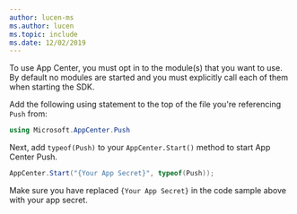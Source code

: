 ```yaml
---
author: lucen-ms
ms.author: lucen
ms.topic: include
ms.date: 12/02/2019
---
```


To use App Center, you must opt in to the module(s) that you want to use. By default no modules are started and you must explicitly call each of them when starting the SDK.

Add the following using statement to the top of the file you're referencing `Push` from: 

```csharp
using Microsoft.AppCenter.Push
```

Next, add `typeof(Push)` to your `AppCenter.Start()` method to start App Center Push.

```csharp
AppCenter.Start("{Your App Secret}", typeof(Push));
```

Make sure you have replaced `{Your App Secret}` in the code sample above with your app secret.
